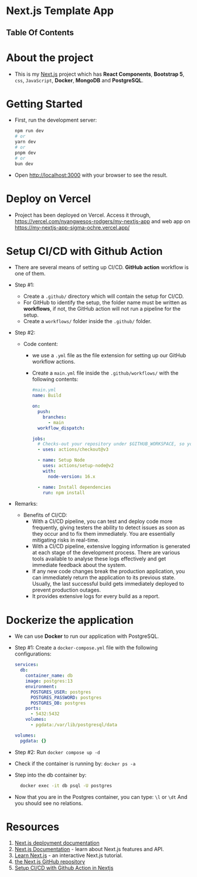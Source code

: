 # Next.js Template App

## Table Of Contents

# About the project

- This is my [Next.js](https://nextjs.org/) project which has **React Components**, **Bootstrap 5**, `css`, `JavaScript`, **Docker**, **MongoDB** and **PostgreSQL**.

# Getting Started

- First, run the development server:

  ```bash
  npm run dev
  # or
  yarn dev
  # or
  pnpm dev
  # or
  bun dev
  ```

- Open [http://localhost:3000](http://localhost:3000) with your browser to see the result.

# Deploy on Vercel

- Project has been deployed on Vercel. Access it through, https://vercel.com/nyangwesos-rodgers/my-nextjs-app and web app on https://my-nextjs-app-sigma-ochre.vercel.app/

# Setup CI/CD with Github Action

- There are several means of setting up CI/CD. **GitHub action** workflow is one of them.
- Step #1:
  - Create a `.github/` directory which will contain the setup for CI/CD.
  - For GitHub to identify the setup, the folder name must be written as **workflows**, if not, the GitHub action will not run a pipeline for the setup.
  - Create a `workflows/` folder inside the `.github/` folder.
- Step #2:

  - Code content:

    - we use a `.yml` file as the file extension for setting up our GitHub workflow actions.
    - Create a `main.yml` file inside the `.github/workflows/` with the following contents:

      ```yml
      #main.yml
      name: Build

      on:
        push:
          branches:
            - main
        workflow_dispatch:

      jobs:
        # Checks-out your repository under $GITHUB_WORKSPACE, so your job can access it
        - uses: actions/checkout@v3

        - name: Setup Node
          uses: actions/setup-node@v2
          with:
            node-version: 16.x

        - name: Install dependencies
          run: npm install
      ```

- Remarks:
  - Benefits of CI/CD:
    - With a CI/CD pipeline, you can test and deploy code more frequently, giving testers the ability to detect issues as soon as they occur and to fix them immediately. You are essentially mitigating risks in real-time.
    - With a CI/CD pipeline, extensive logging information is generated at each stage of the development process. There are various tools available to analyse these logs effectively and get immediate feedback about the system.
    - If any new code changes break the production application, you can immediately return the application to its previous state. Usually, the last successful build gets immediately deployed to prevent production outages.
    - It provides extensive logs for every build as a report.

# Dockerize the application

- We can use **Docker** to run our application with PostgreSQL.
- Step #1: Create a `docker-compose.yml` file with the following configurations:

  ```yml
  services:
    db:
      container_name: db
      image: postgres:13
      environment:
        POSTGRES_USER: postgres
        POSTGRES_PASSWORD: postgres
        POSTGRES_DB: postgres
      ports:
        - 5432:5432
      volumes:
        - pgdata:/var/lib/postgresql/data

  volumes:
    pgdata: {}
  ```

- Step #2: Run `docker compose up -d`
- Check if the container is running by: `docker ps -a`
- Step into the db container by:
  ```sh
    docker exec -it db psql -U postgres
  ```
- Now that you are in the Postgres container, you can type: `\l` or `\dt` And you should see no relations.

# Resources

1. [Next.js deployment documentation](https://nextjs.org/docs/deployment)
2. [Next.js Documentation](https://nextjs.org/docs) - learn about Next.js features and API.
3. [Learn Next.js](https://nextjs.org/learn) - an interactive Next.js tutorial.
4. [the Next.js GitHub repository](https://github.com/vercel/next.js/)
5. [Setup CI/CD with Github Action in Nextjs](https://blog.curtisdev.com/setup-cicd-with-github-action-in-nextjs)
